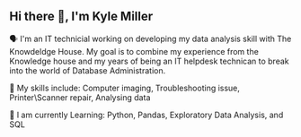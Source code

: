 ## Hi there 👋, I'm Kyle Miller

🗣️ I'm an IT technicial working on developing my data analysis skill with The Knowdeldge House. My goal is to combine my experience from the Knowledge house and my years of being an IT helpdesk technican to break into the world of Database Administration.

🤖 My skills include: Computer imaging,
Troubleshooting issue,
Printer\Scanner repair,
Analysing data


🧠 I am currently Learning: Python, Pandas, Exploratory Data Analysis, and SQL

